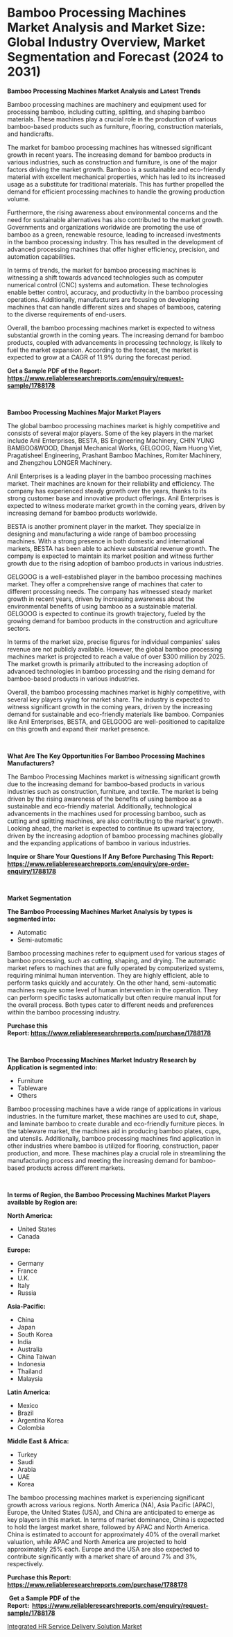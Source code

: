 <p><h1>Bamboo Processing Machines Market Analysis and Market Size: Global Industry Overview, Market Segmentation and Forecast (2024 to 2031)</h1></p><p><strong>Bamboo Processing Machines Market Analysis and Latest Trends</strong></p>
<p><p>Bamboo processing machines are machinery and equipment used for processing bamboo, including cutting, splitting, and shaping bamboo materials. These machines play a crucial role in the production of various bamboo-based products such as furniture, flooring, construction materials, and handicrafts.</p><p>The market for bamboo processing machines has witnessed significant growth in recent years. The increasing demand for bamboo products in various industries, such as construction and furniture, is one of the major factors driving the market growth. Bamboo is a sustainable and eco-friendly material with excellent mechanical properties, which has led to its increased usage as a substitute for traditional materials. This has further propelled the demand for efficient processing machines to handle the growing production volume.</p><p>Furthermore, the rising awareness about environmental concerns and the need for sustainable alternatives has also contributed to the market growth. Governments and organizations worldwide are promoting the use of bamboo as a green, renewable resource, leading to increased investments in the bamboo processing industry. This has resulted in the development of advanced processing machines that offer higher efficiency, precision, and automation capabilities.</p><p>In terms of trends, the market for bamboo processing machines is witnessing a shift towards advanced technologies such as computer numerical control (CNC) systems and automation. These technologies enable better control, accuracy, and productivity in the bamboo processing operations. Additionally, manufacturers are focusing on developing machines that can handle different sizes and shapes of bamboos, catering to the diverse requirements of end-users.</p><p>Overall, the bamboo processing machines market is expected to witness substantial growth in the coming years. The increasing demand for bamboo products, coupled with advancements in processing technology, is likely to fuel the market expansion. According to the forecast, the market is expected to grow at a CAGR of 11.9% during the forecast period.</p></p>
<p><strong>Get a Sample PDF of the Report:&nbsp; <a href="https://www.reliableresearchreports.com/enquiry/request-sample/1788178">https://www.reliableresearchreports.com/enquiry/request-sample/1788178</a></strong></p>
<p>&nbsp;</p>
<p><strong>Bamboo Processing Machines Major Market Players</strong></p>
<p><p>The global bamboo processing machines market is highly competitive and consists of several major players. Some of the key players in the market include Anil Enterprises, BESTA, BS Engineering Machinery, CHIN YUNG BAMBOO&WOOD, Dhanjal Mechanical Works, GELGOOG, Nam Huong Viet, Pragatisheel Engineering, Prashant Bamboo Machines, Romiter Machinery, and Zhengzhou LONGER Machinery.</p><p>Anil Enterprises is a leading player in the bamboo processing machines market. Their machines are known for their reliability and efficiency. The company has experienced steady growth over the years, thanks to its strong customer base and innovative product offerings. Anil Enterprises is expected to witness moderate market growth in the coming years, driven by increasing demand for bamboo products worldwide.</p><p>BESTA is another prominent player in the market. They specialize in designing and manufacturing a wide range of bamboo processing machines. With a strong presence in both domestic and international markets, BESTA has been able to achieve substantial revenue growth. The company is expected to maintain its market position and witness further growth due to the rising adoption of bamboo products in various industries.</p><p>GELGOOG is a well-established player in the bamboo processing machines market. They offer a comprehensive range of machines that cater to different processing needs. The company has witnessed steady market growth in recent years, driven by increasing awareness about the environmental benefits of using bamboo as a sustainable material. GELGOOG is expected to continue its growth trajectory, fueled by the growing demand for bamboo products in the construction and agriculture sectors.</p><p>In terms of the market size, precise figures for individual companies' sales revenue are not publicly available. However, the global bamboo processing machines market is projected to reach a value of over $300 million by 2025. The market growth is primarily attributed to the increasing adoption of advanced technologies in bamboo processing and the rising demand for bamboo-based products in various industries.</p><p>Overall, the bamboo processing machines market is highly competitive, with several key players vying for market share. The industry is expected to witness significant growth in the coming years, driven by the increasing demand for sustainable and eco-friendly materials like bamboo. Companies like Anil Enterprises, BESTA, and GELGOOG are well-positioned to capitalize on this growth and expand their market presence.</p></p>
<p>&nbsp;</p>
<p><strong>What Are The Key Opportunities For Bamboo Processing Machines Manufacturers?</strong></p>
<p><p>The Bamboo Processing Machines market is witnessing significant growth due to the increasing demand for bamboo-based products in various industries such as construction, furniture, and textile. The market is being driven by the rising awareness of the benefits of using bamboo as a sustainable and eco-friendly material. Additionally, technological advancements in the machines used for processing bamboo, such as cutting and splitting machines, are also contributing to the market's growth. Looking ahead, the market is expected to continue its upward trajectory, driven by the increasing adoption of bamboo processing machines globally and the expanding applications of bamboo in various industries.</p></p>
<p><strong>Inquire or Share Your Questions If Any Before Purchasing This Report: <a href="https://www.reliableresearchreports.com/enquiry/pre-order-enquiry/1788178">https://www.reliableresearchreports.com/enquiry/pre-order-enquiry/1788178</a></strong></p>
<p>&nbsp;</p>
<p><strong>Market Segmentation</strong></p>
<p><strong>The Bamboo Processing Machines Market Analysis by types is segmented into:</strong></p>
<p><ul><li>Automatic</li><li>Semi-automatic</li></ul></p>
<p><p>Bamboo processing machines refer to equipment used for various stages of bamboo processing, such as cutting, shaping, and drying. The automatic market refers to machines that are fully operated by computerized systems, requiring minimal human intervention. They are highly efficient, able to perform tasks quickly and accurately. On the other hand, semi-automatic machines require some level of human intervention in the operation. They can perform specific tasks automatically but often require manual input for the overall process. Both types cater to different needs and preferences within the bamboo processing industry.</p></p>
<p><strong>Purchase this Report:&nbsp;<a href="https://www.reliableresearchreports.com/purchase/1788178">https://www.reliableresearchreports.com/purchase/1788178</a></strong></p>
<p>&nbsp;</p>
<p><strong>The Bamboo Processing Machines Market Industry Research by Application is segmented into:</strong></p>
<p><ul><li>Furniture</li><li>Tableware</li><li>Others</li></ul></p>
<p><p>Bamboo processing machines have a wide range of applications in various industries. In the furniture market, these machines are used to cut, shape, and laminate bamboo to create durable and eco-friendly furniture pieces. In the tableware market, the machines aid in producing bamboo plates, cups, and utensils. Additionally, bamboo processing machines find application in other industries where bamboo is utilized for flooring, construction, paper production, and more. These machines play a crucial role in streamlining the manufacturing process and meeting the increasing demand for bamboo-based products across different markets.</p></p>
<p>&nbsp;</p>
<p><strong>In terms of Region, the Bamboo Processing Machines Market Players available by Region are:</strong></p>
<p>
    <p> <strong> North America: </strong>
        <ul>
            <li>United States</li>
            <li>Canada</li>
        </ul>
        </p> 
    <p> <strong> Europe: </strong>
        <ul>
            <li>Germany</li>
            <li>France</li>
            <li>U.K.</li>
            <li>Italy</li>
            <li>Russia</li>
        </ul>
        </p> 
    <p> <strong> Asia-Pacific: </strong>
        <ul>
            <li>China</li>
            <li>Japan</li>
            <li>South Korea</li>
            <li>India</li>
            <li>Australia</li>
            <li>China Taiwan</li>
            <li>Indonesia</li>
            <li>Thailand</li>
            <li>Malaysia</li>
        </ul>
        </p> 
    <p> <strong> Latin America: </strong>
        <ul>
            <li>Mexico</li>
            <li>Brazil</li>
            <li>Argentina Korea</li>
            <li>Colombia</li>
        </ul>
        </p> 
    <p> <strong> Middle East & Africa: </strong>
        <ul>
            <li>Turkey</li>
            <li>Saudi</li>
            <li>Arabia</li>
            <li>UAE</li>
            <li>Korea</li>
        </ul>
    </p>
    </p>
<p><p>The bamboo processing machines market is experiencing significant growth across various regions. North America (NA), Asia Pacific (APAC), Europe, the United States (USA), and China are anticipated to emerge as key players in this market. In terms of market dominance, China is expected to hold the largest market share, followed by APAC and North America. China is estimated to account for approximately 40% of the overall market valuation, while APAC and North America are projected to hold approximately 25% each. Europe and the USA are also expected to contribute significantly with a market share of around 7% and 3%, respectively.</p></p>
<p><strong>Purchase this Report: <a href="https://www.reliableresearchreports.com/purchase/1788178">https://www.reliableresearchreports.com/purchase/1788178</a></strong></p>
<p>&nbsp;<strong>Get a Sample PDF of the Report:&nbsp;&nbsp;<a href="https://www.reliableresearchreports.com/enquiry/request-sample/1788178">https://www.reliableresearchreports.com/enquiry/request-sample/1788178</a></strong></p>
<p><strong></strong></p>
<p><p><a href="https://medium.com/@v4171497/integrated-hr-service-delivery-solution-market-comprehensive-assessment-by-type-application-and-c88fb1664bb4">Integrated HR Service Delivery Solution Market</a></p></p>